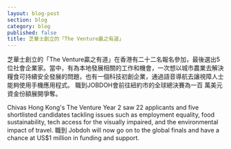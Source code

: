 ```yaml
---
layout: blog-post
section: blog
category: blog
published: false
title: 芝華士創立的「The Venture贏之有道」
---
```

芝華士創立的「The Venture贏之有道」在香港有二十二名報名參加，最後選出5位社會企業家。當中，有為本地發展相關的工作和機會，一次想以城市農業去解決糧食可持續安全發展的問題，也有一個科技初創企業，通過語音導航去讓視障人士能夠使用手機應用程式。
職到JOBDOH會前往紐約市的全球總決賽為一百 萬美元資金份額展開爭奪。

Chivas Hong Kong's The Venture Year 2 saw 22 applicants and five shortlisted candidates tackling issues such as employment equality, food sustainability, tech access for the visually impaired, and the environmental impact of travel.
職到 Jobdoh will now go on to the global finals and have a chance at US$1 million in funding and support.
